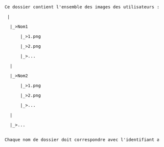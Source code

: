 <pre>Ce dossier contient l'ensemble des images des utilisateurs :<br>
 |<br>
  |_>Nom1<br>
      |_>1.png<br>
      |_>2.png<br>
      |_>...<br>
  |<br>
  |_>Nom2<br>
      |_>1.png<br>
      |_>2.png<br>
      |_>...<br>
  |<br>
  |_>...<br>
  
Chaque nom de dossier doit correspondre avec l'identifiant associé (nom de l'utilisateur).</pre>
